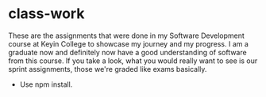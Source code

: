 # class-work
These are the assignments that were done in my Software Development course at Keyin College to showcase my journey and my progress. I am a graduate now and definitely now have a good understanding of software from this course. If you take a look, what you would really want to see is our sprint assignments, those we're graded like exams basically.

- Use npm install.
